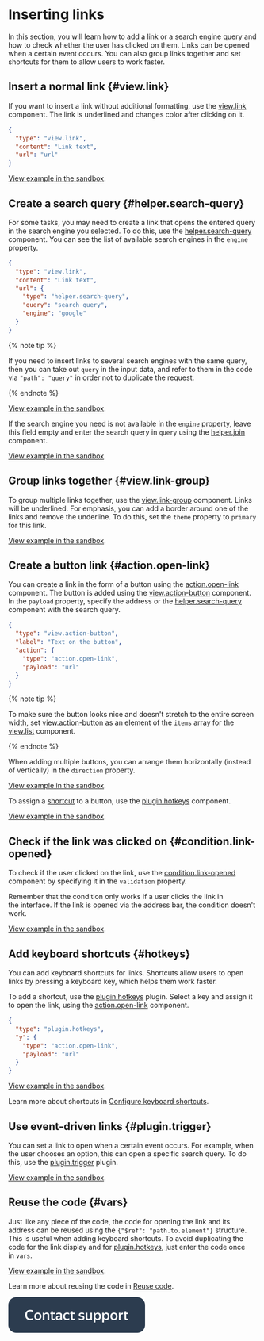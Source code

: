 # Inserting links

In this section, you will learn how to add a link or a search engine query and how to check whether the user has clicked on them. Links can be opened when a certain event occurs. You can also group links together and set shortcuts for them to allow users to work faster.


## Insert a normal link {#view.link}

If you want to insert a link without additional formatting, use the [view.link](../reference/view.link.md) component. The link is underlined and changes color after clicking on it.

```json
{
  "type": "view.link",
  "content": "Link text",
  "url": "url"
}
```

[View example in the sandbox](https://clck.ru/TquRS).


## Create a search query {#helper.search-query}

For some tasks, you may need to create a link that opens the entered query in the search engine you selected. To do this, use the [helper.search-query](../reference/helper.search-query.md) component. You can see the list of available search engines in the `engine` property.

```json
{
  "type": "view.link",
  "content": "Link text",
  "url": {
    "type": "helper.search-query",
    "query": "search query",
    "engine": "google"
  }
}
```

{% note tip %}

If you need to insert links to several search engines with the same query, then you can take out `query` in the input data, and refer to them in the code via `"path": "query"` in order not to duplicate the request.

{% endnote %}


[View example in the sandbox](https://clck.ru/TqucM).

If the search engine you need is not available in the `engine` property, leave this field empty and enter the search query in `query` using the [helper.join](../reference/helper.join.md) component.

[View example in the sandbox](https://clck.ru/Tqunm).


## Group links together {#view.link-group}

To group multiple links together, use the [view.link-group](../reference/view.link-group.md) component. Links will be underlined. For emphasis, you can add a border around one of the links and remove the underline. To do this, set the `theme` property to `primary` for this link.

[View example in the sandbox](https://clck.ru/SmsSa).


## Create a button link {#action.open-link}

You can create a link in the form of a button using the [action.open-link](../reference/action.open-link.md) component. The button is added using the [view.action-button](../reference/view.action-button.md) component. In the `payload` property, specify the address or the [helper.search-query](../reference/helper.search-query.md) component with the search query.

```json
{
  "type": "view.action-button",
  "label": "Text on the button",
  "action": {
    "type": "action.open-link",
    "payload": "url"
  }
}
```

{% note tip %}

To make sure the button looks nice and doesn't stretch to the entire screen width, set [view.action-button](../reference/view.action-button.md) as an element of the `items` array for the [view.list](../reference/view.list.md) component.

{% endnote %}


When adding multiple buttons, you can arrange them horizontally (instead of vertically) in the `direction` property.

[View example in the sandbox](https://clck.ru/Tquv9).

To assign a [shortcut](../best-practices/hotkeys.md) to a button, use the [plugin.hotkeys](../reference/plugin.hotkeys.md) component.

[View example in the sandbox](https://clck.ru/U7fpE).


## Check if the link was clicked on {#condition.link-opened}

To check if the user clicked on the link, use the [condition.link-opened](../reference/condition.link-opened.md) component by specifying it in the `validation` property.

Remember that the condition only works if a user clicks the link in the interface. If the link is opened via the address bar, the condition doesn't work.

[View example in the sandbox](https://clck.ru/Tqux9).


## Add keyboard shortcuts {#hotkeys}

You can add keyboard shortcuts for links. Shortcuts allow users to open links by pressing a keyboard key, which helps them work faster.

To add a shortcut, use the [plugin.hotkeys](../reference/plugin.hotkeys.md) plugin. Select a key and assign it to open the link, using the [action.open-link](../reference/action.open-link.md) component.

```json
{
  "type": "plugin.hotkeys",
  "y": {
    "type": "action.open-link",
    "payload": "url"
  }
}
```

[View example in the sandbox](https://clck.ru/Tquyt).

Learn more about shortcuts in [Configure keyboard shortcuts](../best-practices/hotkeys.md).


## Use event-driven links {#plugin.trigger}

You can set a link to open when a certain event occurs. For example, when the user chooses an option, this can open a specific search query. To do this, use the [plugin.trigger](../reference/plugin.trigger.md) plugin.

[View example in the sandbox](https://clck.ru/Tqv5B).


## Reuse the code {#vars}

Just like any piece of the code, the code for opening the link and its address can be reused using the `{"$ref": "path.to.element"}` structure. This is useful when adding keyboard shortcuts. To avoid duplicating the code for the link display and for [plugin.hotkeys](../reference/plugin.hotkeys.md), just enter the code once in `vars`.

[View example in the sandbox](https://clck.ru/Tqv8L).

Learn more about reusing the code in [Reuse code](../best-practices/reuse.md).


[![image](../_images/buttons/contact-support.svg)](../concepts/support.md)
